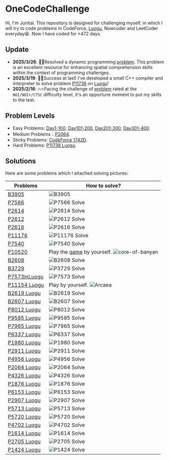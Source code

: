 # OneCodeChallenge

Hi, I'm Junital. This repository is designed for challenging myself, in which I will try to code problems in CodeForce, [Luogu](www.luogu.com.cn), Nowcoder and LeetCoder everyday😆. Now I have coded for $\times 472$ days.

## Update

- **2025/3/26**: 🤔🤔Resolved a dynamic programming [problem](./Day441-450/Day449/P7566inLuogu.cpp). This problem is an excellent resource for enhancing spatial comprehension skills within the context of programming challenges.
- **2025/3/19**: 🎉🎉Success at last! I've developed a small C++ compiler and interpreter to solve problem [P11738](./Day441-450/Day442/P11738inLuogu.cpp) on [Luogu](https://www.luogu.com.cn/problem/P11738)!
- **2025/2/16**: 🔥🔥Facing the challenge of [problem](https://www.luogu.com.cn/problem/P11738) rated at the `NOI/NOI+/CTSC` difficulty level, it's an opportune moment to put my skills to the test.

## Problem Levels

- Easy Problems: [Day1-100](./Day1-100/), [Day101-200](./Day101-200/), [Day201-300](./Day201-300/), [Day301-400](./Day301-400/).
- Medium Problems：[P2064](./Day1-100/Day81-90/Day88/P1319inLuogu.cpp).
- Sticky Problems: [CodeForce 1742D](./Day1-100/Day71-80/Day75/1742DinCodeForce.cpp).
- Hard Problems: [P11738 Luogu](./Day442/P11738inLuogu.cpp).

## Solutions

Here are some problems which I attached solving pictures:

| Problems                                                | How to solve?                                                                                                             |
| ------------------------------------------------------- | ------------------------------------------------------------------------------------------------------------------------- |
|[B3905](https://www.luogu.com.cn/problem/B3905)|![B3905](./Day451-460/Day458/B3905%20Solve.svg)|
|[P7566](https://www.luogu.com.cn/problem/P7566) | ![P7566 Solve](./Day441-450/Day449/P7566%20Solve.png) |
|[P2614](https://www.luogu.com.cn/problem/P2614) | ![P2614 Solve](./Day441-450/Day441/B2614%20Solve.svg) |
|[P2612](https://www.luogu.com.cn/problem/P2612) | ![P2612 Solve](./Day431-440/Day440/B2612%20Solve.svg) |
|[P2616](https://www.luogu.com.cn/problem/P2616) | ![P2616 Solve](./Day431-440/Day438/B2616inLuogu%20Solve.svg) |
| [P11176](https://www.luogu.com.cn/problem/P11176)       | ![P11176 Solve](./Day301-400/Day371-380/Day373/P11176%20Solve.svg)                                                                              |
| [P7540](https://www.luogu.com.cn/problem/P7540)         | ![P7540 Solve](./Day301-400/Day341-350/Day350/P7540%20Solve.svg)                                                                     |
| [P10520](https://www.luogu.com.cn/problem/P10520)       | Play the [game](https://core-of-banyan.github.io/) by yourself. ![core-of-banyan](./Day301-400/Day331-340/Day337/core-of-banyan.png) |
| [B2608](https://www.luogu.com.cn/problem/B2608)         | ![B2608 Solve](./Day301-400/Day321-330/Day328/B2608%20Solve.svg)                                                                     |
| [B3729](https://www.luogu.com.cn/problem/B3729)         | ![P3729 Solve](./Day301-400/Day301-310/Day306/B3729%20Solve.svg)                                                                     |
| [P7573inLuogu](https://www.luogu.com.cn/problem/P7573)  | ![P7573 Solve](./Day201-300/Day281-290/Day287/P7573%20Solve.png)                                                          |
| [P11154 Luogu](https://www.luogu.com.cn/problem/P11154) | Play by yourself. ![Arcaea](./Day201-300/Day271-280/Day280/arcaea.jpg)                                                    |
| [B2619 Luogu](https://www.luogu.com.cn/problem/B2619)   | ![B2619 Solve](./Day201-300/Day211-220/Day216/B2619%20Solve.svg)                                                          |
| [B2607 Luogu](https://www.luogu.com.cn/problem/B2607)   | ![B2607 Solve](./Day201-300/Day211-220/Day212/B2607%20Solve.svg)                                                          |
| [P8012 Luogu](https://www.luogu.com.cn/problem/P8012)   | ![P8012 Solve](./Day201-300/Day201-210/Day202/P8012%20Solve.svg)                                                          |
| [P9585 Luogu](https://www.luogu.com.cn/problem/P9585)   | ![P9585 Solve](./Day101-200/Day191-120/Day197/P9585%20Solve.png)                                                          |
| [P7965 Luogu](https://www.luogu.com.cn/problem/P7965)   | ![P7965 Solve](./Day101-200/Day181-190/Day183/P7695%20Solve.svg)                                                          |
| [P6337 Luogu](https://www.luogu.com.cn/problem/P6337)   | ![P6337 Solve](./Day101-200/Day151-160/Day153/P6337%20Solve.svg)                                                          |
| [P1980 Luogu](https://www.luogu.com.cn/problem/P1980)   | ![P1980 Solve](./Day101-200/Day141-150/Day146/P1980%20Solve.svg)                                                          |
| [P2911 Luogu](https://www.luogu.com.cn/problem/P2911)   | ![P2911 Solve](./Day101-200/Day121-130/Day124/P2911%20Solve.svg)                                                          |
| [P4956 Luogu](https://www.luogu.com.cn/problem/P4956)   | ![P4956 Solve](./Day1-100/Day21-30/Day22/P4956solve.svg)                                                                  |
| [P2064 Luogu](https://www.luogu.com.cn/problem/P2064)   | ![P2064 Solve](./Day1-100/Day81-90/Day88/P2064%20Solve.svg)                                                               |
| [P4326 Luogu](https://www.luogu.com.cn/problem/P4326)   | ![P4326 Solve](./Day1-100/Day1-10/Day1/P4326inLuogu.svg)                                                                  |
| [P1876 Luogu](https://www.luogu.com.cn/problem/P1876)   | ![P1876 Solve](./Day1-100/Day61-70/Day63/Idea.svg)                                                                        |
| [P6153 Luogu](https://www.luogu.com.cn/problem/P6153)   | ![P6153 Solve](./Day101-200/Day121-130/Day125/P6153%20Solve.svg)                                                          |
| [P2907 Luogu](https://www.luogu.com.cn/problem/P2907)   | ![P2907 Solve](./Day1-100/Day61-70/Day66/Solve.svg)                                                                       |
| [P5713 Luogu](https://www.luogu.com.cn/problem/P5713)   | ![P5713 Solve](./Day1-100/Day61-70/Day69/Solve.svg)                                                                       |
| [P5720 Luogu](https://www.luogu.com.cn/problem/P5720)   | ![P5720 Solve](./Day1-100/Day71-80/Day71/Solve.svg)                                                                       |
| [P4702 Luogu](https://www.luogu.com.cn/problem/P4702)   | ![P4702 Solve](./Day101-200/Day101-110/Day108/P4702%20Solve.svg)                                                          |
| [P1614 Luogu](https://www.luogu.com.cn/problem/P1614)   | ![P1614 Solve](./Day101-200/Day101-110/Day110/P1614%20Solve.svg)                                                          |
| [P2705 Luogu](https://www.luogu.com.cn/problem/P2705)   | ![P2705 Solve](./Day101-200/Day121-130/Day123/P2705%20Solve.svg)                                                          |
| [P1424 Luogu](https://www.luogu.com.cn/problem/P1424)   | ![P1424 Solve](./Day101-200/Day141-150/Day141/P1424%20Solve.png)                                                          |
